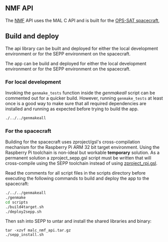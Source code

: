 
## NMF API
The [NMF](https://nanosat-mo-framework.github.io/) API uses the MAL C API and is built for the [OPS-SAT spacecraft](https://opssat1.esoc.esa.int/),

## Build and deploy
The api library can be built and deployed for either the local development environment or for the SEPP environment on the spacecraft.

The app can be build and deployed for either the local development environment or for the SEPP environment on the spacecraft.
### For local development
Invoking the `genmake_tests` function inside the *genmakeall* script can be commented out for a quicker build. However, running `genmake_tests` at least once is a good way to make sure that all required dependencies are installed and running as expected before trying to build the app.

```bash
./../../genmakeall 
```

### For the spacecraft
Building for the spacecraft uses zproject/gsl's cross-compilation mechanism for the Raspberry Pi ARM 32 bit target environment. Using the Raspberry Pi toolchain is non-ideal but workable **temporary** solution. As a permanent solution a zproject_sepp.gsl script must be written that will cross-compile using the SEPP toolchain instead of using [zproject_rpi.gsl](https://github.com/zeromq/zproject/blob/master/zproject_rpi.gsl).

Read the comments for all script files in the scripts directory before executing the following commands to build and deploy the app to the spacecraft:

```bash
./../../genmakeall
./genmake
cd scripts
./build4target.sh
./deploy2sepp.sh
```

Then ssh into SEPP to untar and install the shared libraries and binary:

```
tar -xzvf malc_nmf_api.tar.gz
./sepp_install.sh
```